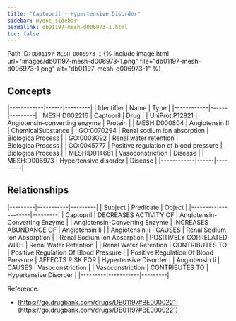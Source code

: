 ```yaml
---
title: "Captopril - Hypertensive Disorder"
sidebar: mydoc_sidebar
permalink: db01197-mesh-d006973-1.html
toc: false 
---
```



Path ID: `DB01197_MESH_D006973_1`
{% include image.html url="images/db01197-mesh-d006973-1.png" file="db01197-mesh-d006973-1.png" alt="db01197-mesh-d006973-1" %}

## Concepts

|------------|------|---------|
| Identifier | Name | Type    |
|------------|------|---------|
| MESH:D002216 | Captopril | Drug |
| UniProt:P12821 | Angiotensin-converting enzyme | Protein |
| MESH:D000804 | Angiotensin II | ChemicalSubstance |
| GO:0070294 | Renal sodium ion absorption | BiologicalProcess |
| GO:0003092 | Renal water retention | BiologicalProcess |
| GO:0045777 | Positive regulation of blood pressure | BiologicalProcess |
| MESH:D014661 | Vasoconstriction | Disease |
| MESH:D006973 | Hypertensive disorder | Disease |
|------------|------|---------|

## Relationships

|---------|-----------|---------|
| Subject | Predicate | Object  |
|---------|-----------|---------|
| Captopril | DECREASES ACTIVITY OF | Angiotensin-Converting Enzyme |
| Angiotensin-Converting Enzyme | INCREASES ABUNDANCE OF | Angiotensin Ii |
| Angiotensin Ii | CAUSES | Renal Sodium Ion Absorption |
| Renal Sodium Ion Absorption | POSITIVELY CORRELATED WITH | Renal Water Retention |
| Renal Water Retention | CONTRIBUTES TO | Positive Regulation Of Blood Pressure |
| Positive Regulation Of Blood Pressure | AFFECTS RISK FOR | Hypertensive Disorder |
| Angiotensin Ii | CAUSES | Vasoconstriction |
| Vasoconstriction | CONTRIBUTES TO | Hypertensive Disorder |
|---------|-----------|---------|

Reference: 
  - [https://go.drugbank.com/drugs/DB01197#BE0000221](https://go.drugbank.com/drugs/DB01197#BE0000221)
